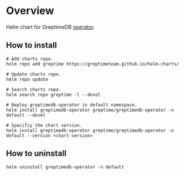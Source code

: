 # Overview

Helm chart for GreptimeDB [operator](https://github.com/GreptimeTeam/greptimedb-operator).

## How to install

```console
# Add charts repo.
helm repo add greptime https://greptimeteam.github.io/helm-charts/

# Update charts repo.
helm repo update

# Search charts repo.
helm search repo greptime -l --devel 

# Deploy greptimedb-operator in default namespace.
helm install greptimedb-operator greptime/greptimedb-operator -n default --devel

# Specifiy the chart version.
helm install greptimedb-operator greptime/greptimedb-operator -n default --version <chart-version>
```

## How to uninstall

```console
helm uninstall greptimedb-operator -n default
```
